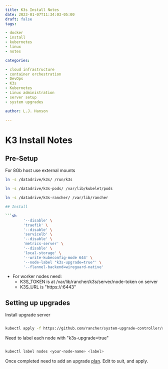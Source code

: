 ```yaml
---
title: K3s Install Notes
date: 2023-01-07T11:34:03-05:00
draft: false
tags:

- docker
- install
- kubernetes
- linux
- notes

categories:

- cloud infrastructure
- container orchestration
- DevOps
- K3s
- Kubernetes
- Linux administration
- server setup
- system upgrades

author: L.J. Hanson

---
```


# K3 Install Notes

## Pre-Setup

For 8Gb host use external mounts

```sh
ln -s /datadrive/k3s/ /run/k3s

ln -s /datadrive/k3s-pods/ /var/lib/kubelet/pods

ln -s /datadrive/k3s-rancher/ /var/lib/rancher

## Install

```sh
        '--disable' \
        'traefik' \
        '--disable' \
        'servicelb' \
        '--disable' \
        'metrics-server' \
        '--disable' \
        'local-storage' \
        '--write-kubeconfig-mode 644' \
        '--node-label "k3s-upgrade=true"' \
        '--flannel-backend=wireguard-native'
```

- For worker nodes need:
    - K3S_TOKEN is at /var/lib/rancher/k3s/server/node-token on server
    - K3S_URL is "https://<server host>:6443"

## Setting up upgrades
Install upgrade server

```sh

kubectl apply -f https://github.com/rancher/system-upgrade-controller/releases/latest/download/system-upgrade-controller.yaml

```

Need to label each node with "k3s-upgrade=true"

```sh

kubectl label nodes <your-node-name> <label>

```

Once completed need to add an upgrade [plan](https://raw.githubusercontent.com/rancher/system-upgrade-controller/master/examples/k3s-upgrade.yaml). Edit to suit, and apply.
